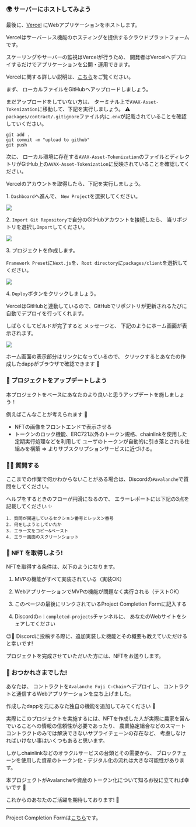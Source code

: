 ### 🌍 サーバーにホストしてみよう

最後に、[Vercel](https://vercel.com/) にWebアプリケーションをホストします。

Vercelはサーバーレス機能のホスティングを提供するクラウドプラットフォームです。

スケーリングやサーバーの監視はVercelが行うため、 開発者はVercelへデプロイするだけでアプリケーションを公開・運用できます。

Vercelに関する詳しい説明は、[こちら](https://zenn.dev/lollipop_onl/articles/eoz-vercel-pricing-2020)をご覧ください。

まず、 ローカルファイルをGitHubへアップロードしましょう。

まだアップロードをしていない方は、 ターミナル上で`AVAX-Asset-Tokenization`に移動して、下記を実行しましょう。
⚠️ `packages/contract/.gitignore`ファイル内に`.env`が記載されていることを確認していください。

```
git add .
git commit -m "upload to github"
git push
```

次に、 ローカル環境に存在する`AVAX-Asset-Tokenization`のファイルとディレクトリがGitHub上の`AVAX-Asset-Tokenization`に反映されていることを確認してください。

Vercelのアカウントを取得したら、下記を実行しましょう。

1\. `Dashboard`へ進んで、 `New Project`を選択してください。

![](/public/images/AVAX-Asset-Tokenization/section-4/4_1_1.png)

2\. `Import Git Repository`で自分のGitHubアカウントを接続したら、 当リポジトリを選択し`Import`してください。

![](/public/images/AVAX-Asset-Tokenization/section-4/4_1_2.png)

3\. プロジェクトを作成します。

`Framework Preset`に`Next.js`を、`Root directory`に`packages/client`を選択してください。

![](/public/images/AVAX-Asset-Tokenization/section-4/4_1_3.png)

4\. `Deploy`ボタンをクリックしましょう。

VercelはGitHubと連動しているので、GitHubでリポジトリが更新されるたびに自動でデプロイを行ってくれます。

しばらくしてビルドが完了すると
メッセージと、 下記のようにホーム画面が表示されます。

![](/public/images/AVAX-Asset-Tokenization/section-4/4_1_4.png)

ホーム画面の表示部分はリンクになっているので、 クリックするとあなたの作成したdappがブラウザで確認できます 🎉

### 💃 プロジェクトをアップデートしよう

本プロジェクトをベースにあなたのより良いと思うアップデートを施しましょう！

例えばこんなことが考えられます 🚀

- NFTの画像をフロントエンドで表示させる
- トークンのロック機能、ERC721以外のトークン規格、chainlinkを使用した定期実行処理などを利用して
  ユーザのトークンが自動的に引き落とされる仕組みを構築 => よりサブスクリプションサービスに近づける。

### 🙋‍♂️ 質問する

ここまでの作業で何かわからないことがある場合は、Discordの`#avalanche`で質問をしてください。

ヘルプをするときのフローが円滑になるので、 エラーレポートには下記の3点を記載してください ✨

```
1. 質問が関連しているセクション番号とレッスン番号
2. 何をしようとしていたか
3. エラー文をコピー&ペースト
4. エラー画面のスクリーンショット
```

### 🎫 NFT を取得しよう!

NFTを取得する条件は、以下のようになります。

1. MVPの機能がすべて実装されている（実装OK）

2. WebアプリケーションでMVPの機能が問題なく実行される（テストOK）

3. このページの最後にリンクされているProject Completion Formに記入する

4. Discordの`🔥｜completed-projects`チャンネルに、 あなたのWebサイトをシェアしてください

😉🎉 Discordに投稿する際に、追加実装した機能とその概要も教えていただけると幸いです!

プロジェクトを完成させていただいた方には、NFTをお送りします。

### 🎉 おつかれさまでした!

あなたは、 コントラクトを`Avalanche Fuji C-Chain`へデプロイし、 コントラクトと通信するWebアプリケーションを立ち上げました。

作成したdappを元にあなた独自の機能を追加してみてください 💪

実際にこのプロジェクトを実施するには、NFTを作成した人が実際に農家を営んでいることへの情報の信頼性が必要であったり、 農業協定組合などのスマートコントラクトのみでは解決できないサプライチェーンの存在など、 考慮しなければいけない事はいくつもあると思います。

しかしchainlinkなどのオラクルサービスの台頭とその需要から、 ブロックチェーンを使用した資産のトークン化・デジタル化の流れは大きな可能性があります。

本プロジェクトがAvalancheや資産のトークン化について知るお役に立てれば幸いです 🤗

これからのあなたのご活躍を期待しております! 🚀

---

Project Completion Formは[こちら](https://airtable.com/shrf1cCtTx0iQuszX)です。